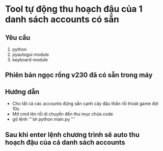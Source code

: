 # Tool tự động thu hoạch đậu của 1 danh sách accounts có sẵn
## Yêu cầu
1. python
2. pyautogui module
3. keyboard module
## Phiên bản ngọc rồng v230 đã có sẵn trong máy
## Hướng dẫn
- Cho tất cả các accounts đứng sẵn cạnh cây đậu thần rồi thoát game đợi 10s
- Mở cmd lên rồi di chuyển đến thư mục chứa code
- gõ lệnh
'''sh
python main.py
'''
## Sau khi enter lệnh chương trình sẽ auto thu hoạch đậu của cả danh sách accounts
